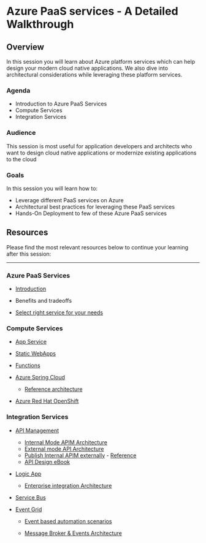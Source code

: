 # Azure PaaS services - A Detailed Walkthrough 

## Overview

In this session you will learn about Azure platform services which can help design your modern cloud native applications. We also dive into architectural considerations while leveraging these platform services. 

### Agenda

* Introduction to Azure PaaS Services
* Compute Services
* Integration Services

### Audience

This session is most useful for application developers and architects who want to design cloud native applications or modernize existing applications to the cloud

### Goals

In this session you will learn how to:
* Leverage different PaaS services on Azure
* Architectural best practices for leveraging these PaaS services
* Hands-On Deployment to few of these Azure PaaS services


## Resources

Please find the most relevant resources below to continue your learning after this session:
****
### Azure PaaS Services

- [Introduction](https://azurecharts.com/overview/?f=paas)

- Benefits and tradeoffs

- [Select right service for your needs](https://docs.microsoft.com/en-us/azure/architecture/guide/technology-choices/compute-decision-tree#choose-a-candidate-service)

  

### Compute Services


- [App Service](https://azure.microsoft.com/en-in/services/app-service/)
- [Static WebApps](https://azure.microsoft.com/en-us/services/app-service/static/#overview)
- [Functions](https://azure.microsoft.com/en-us/services/functions/)
- [Azure Spring Cloud](https://azure.microsoft.com/en-us/services/spring-cloud/)

   - [Reference architecture](https://docs.microsoft.com/en-us/azure/spring-cloud/reference-architecture)
- [Azure Red Hat OpenShift](https://azure.microsoft.com/en-us/services/openshift/)

### Integration Services


- [API Management](https://azure.microsoft.com/en-us/services/api-management/)

  - [Internal Mode APIM Architecture](https://docs.microsoft.com/en-us/azure/api-management/api-management-using-with-internal-vnet?tabs=stv2)
  - [External mode API Architecture](https://docs.microsoft.com/en-us/azure/api-management/api-management-using-with-vnet?tabs=stv2)
  - [Publish Internal APIM externally](https://docs.microsoft.com/en-us/azure/architecture/reference-architectures/apis/protect-apis) - [Reference](https://docs.microsoft.com/en-us/azure/architecture/example-scenario/apps/publish-internal-apis-externally)
  - [API Design eBook](https://aka.ms/api-design-ebook)
  
- [Logic App](https://azure.microsoft.com/en-us/services/logic-apps/)

  - [Enterprise integration Architecture](https://docs.microsoft.com/en-us/azure/architecture/reference-architectures/enterprise-integration/basic-enterprise-integration)
  
- [Service Bus](https://azure.microsoft.com/en-us/services/service-bus/)

- [Event Grid](https://azure.microsoft.com/en-us/services/event-grid/)

  - [Event based automation scenarios](https://docs.microsoft.com/en-us/azure/architecture/reference-architectures/serverless/cloud-automation)
  
  - [Message Broker & Events Architecture](https://docs.microsoft.com/en-us/azure/architecture/reference-architectures/enterprise-integration/queues-events)
  
    




